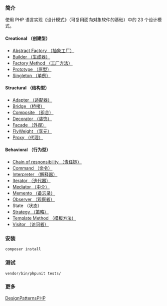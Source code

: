 ### 简介
使用 PHP 语言实现《设计模式》（可复用面向对象软件的基础）中的 23 个设计模式。

#### Creational （创建型）

* [Abstract Factory （抽象工厂）](https://github.com/alitain/design-pattern/blob/master/docs/creational/abstract_factory.md)
* [Builder （生成器）](https://github.com/alitain/design-pattern/blob/master/docs/creational/builder.md)
* [Factory Method （工厂方法）](https://github.com/alitain/design-pattern/blob/master/docs/creational/factory_method.md)
* [Prototype （原型）](https://github.com/alitain/design-pattern/blob/master/docs/creational/prototype.md)
* [Singleton （单例）](https://github.com/alitain/design-pattern/blob/master/docs/creational/singleton.md)

#### Structural （结构型）

* [Adapter （适配器）](https://github.com/alitain/design-pattern/blob/master/docs/structural/adapter.md)
* [Bridge （桥接）](https://github.com/alitain/design-pattern/blob/master/docs/structural/bridge.md)
* [Composite （组合）](https://github.com/alitain/design-pattern/blob/master/docs/structural/composite.md)
* [Decorator （装饰）](https://github.com/alitain/design-pattern/blob/master/docs/structural/decorator.md)
* [Facade （外观）](https://github.com/alitain/design-pattern/blob/master/docs/structural/facade.md)
* [FlyWeight （享元）](https://github.com/alitain/design-pattern/blob/master/docs/structural/flyweight.md)
* [Proxy （代理）](https://github.com/alitain/design-pattern/blob/master/docs/structural/proxy.md)

#### Behavioral （行为型）

* [Chain of responsibility （责任链）](https://github.com/alitain/design-pattern/blob/master/docs/behavioral/chain_of_responsibility.md)
* [Command （命令）](https://github.com/alitain/design-pattern/blob/master/docs/behavioral/command.md)
* [Interpreter （解释器）](https://github.com/alitain/design-pattern/blob/master/docs/behavioral/interpreter.md)
* [Iterator （迭代器）](https://github.com/alitain/design-pattern/blob/master/docs/behavioral/iterator.md)
* [Mediator （中介）](https://github.com/alitain/design-pattern/blob/master/docs/behavioral/mediator.md)
* [Memento （备忘录）](https://github.com/alitain/design-pattern/blob/master/docs/behavioral/memento.md)
* [Observer （观察者）](https://github.com/alitain/design-pattern/blob/master/docs/behavioral/observer.md)
* State （状态）
* [Strategy （策略）](https://github.com/alitain/design-pattern/blob/master/docs/behavioral/strategy.md)
* [Template Method （模板方法）](https://github.com/alitain/design-pattern/blob/master/docs/behavioral/template_method.md)
* [Visitor （访问者）](https://github.com/alitain/design-pattern/blob/master/docs/behavioral/visitor.md)

### 安装
```
composer install
```

### 测试
```
vendor/bin/phpunit tests/
```

### 更多

[DesignPatternsPHP](https://github.com/domnikl/DesignPatternsPHP)
